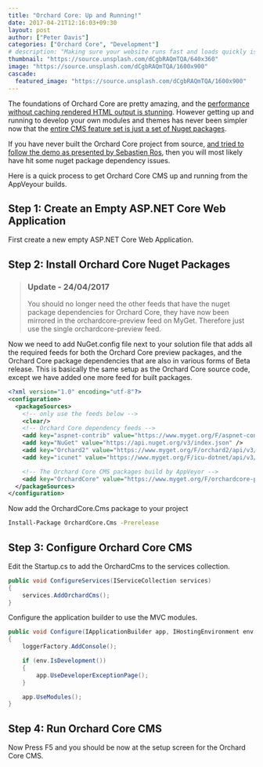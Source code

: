 ```yaml
---
title: "Orchard Core: Up and Running!"
date: 2017-04-21T12:16:03+09:30
layout: post
author: ["Peter Davis"]
categories: ["Orchard Core", "Development"]
# description: "Making sure your website runs fast and loads quickly is a fundamental part of the web design and seo process."
thumbnail: "https://source.unsplash.com/dCgbRAQmTQA/640x360"
image: "https://source.unsplash.com/dCgbRAQmTQA/1600x900"
cascade:
  featured_image: "https://source.unsplash.com/dCgbRAQmTQA/1600x900"
---
```


The foundations of Orchard Core are pretty amazing, and the [performance without caching rendered HTML output is stunning](https://www.youtube.com/watch?v=lSvtxQkaUq4). However getting up and running to develop your own modules and themes has never been simpler now that the [entire CMS feature set is just a set of Nuget packages](https://www.youtube.com/watch?v=WCmfa1gHsQo&t=374s).

If you have never built the Orchard Core project from source, [and tried to follow the demo as presented by Sebastien Ros](https://www.youtube.com/watch?v=WCmfa1gHsQo&t=374s), then you will most likely have hit some nuget package dependency issues.

Here is a quick process to get Orchard Core CMS up and running from the AppVeyour builds.

## Step 1: Create an Empty ASP.NET Core Web Application

First create a new empty ASP.NET Core Web Application.

## Step 2: Install Orchard Core Nuget Packages

> ### Update - 24/04/2017
>
> You should no longer need the other feeds that have the nuget package dependencies for Orchard Core, they have now been mirrored in the orchardcore-preview feed on MyGet. Therefore just use the single orchardcore-preview feed.

Now we need to add NuGet.config file next to your solution file that adds all the required feeds for both the Orchard Core preview packages, and the Orchard Core package dependencies that are also in various forms of Beta release. This is basically the same setup as the Orchard Core source code, except we have added one more feed for built packages.

```xml
<?xml version="1.0" encoding="utf-8"?>
<configuration>
  <packageSources>
    <!-- only use the feeds below -->
    <clear/>
    <!-- Orchard Core dependency feeds -->
    <add key="aspnet-contrib" value="https://www.myget.org/F/aspnet-contrib/api/v3/index.json" />
    <add key="NuGet" value="https://api.nuget.org/v3/index.json" />
    <add key="Orchard2" value="https://www.myget.org/F/orchard2/api/v3/index.json" />
    <add key="icunet" value="https://www.myget.org/F/icu-dotnet/api/v3/index.json" />

    <!-- The Orchard Core CMS packages build by AppVeyor -->
    <add key="OrchardCore" value="https://www.myget.org/F/orchardcore-preview/api/v3/index.json" />
  </packageSources>
</configuration>
```

Now add the OrchardCore.Cms package to your project

```bash
Install-Package OrchardCore.Cms -Prerelease
```

## Step 3: Configure Orchard Core CMS

Edit the Startup.cs to add the OrchardCms to the services collection.

```c#
public void ConfigureServices(IServiceCollection services)
{
    services.AddOrchardCms();
}
```

Configure the application builder to use the MVC modules.

```c#
public void Configure(IApplicationBuilder app, IHostingEnvironment env, ILoggerFactory loggerFactory)
{
    loggerFactory.AddConsole();

    if (env.IsDevelopment())
    {
        app.UseDeveloperExceptionPage();
    }

    app.UseModules();
}
```

## Step 4: Run Orchard Core CMS

Now Press F5 and you should be now at the setup screen for the Orchard Core CMS.
